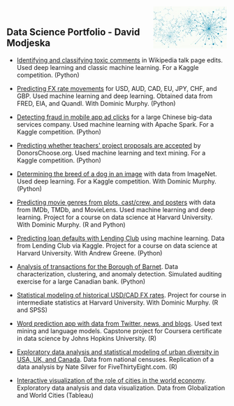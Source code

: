 <img align='right' height='96' src='https://github.com/dmodjeska/portfolio/blob/master/ds2.jpg'> 
&nbsp;

## Data Science Portfolio - David Modjeska

* [Identifying and classifying toxic comments](https://github.com/dmodjeska/toxic_comments_classification) in Wikipedia talk page edits. Used deep learning and classic machine learning. For a Kaggle competition. (Python)

* [Predicting FX rate movements](https://github.com/dmodjeska/predict_fx_rate_movements) for USD, AUD, CAD, EU, JPY, CHF, and GBP. Used machine learning and deep learning. Obtained data from FRED, EIA, and Quandl. With Dominic Murphy. (Python)

* [Detecting fraud in mobile app ad clicks](https://github.com/dmodjeska/talking_data) for a large Chinese big-data services company. Used machine learning with Apache Spark. For a Kaggle competition. (Python)

* [Predicting whether teachers' project proposals are accepted](https://github.com/dmodjeska/donors_choose) by DonorsChoose.org. Used machine learning and text mining. For a Kaggle competition. (Python)

* [Determining the breed of a dog in an image](https://github.com/dmodjeska/dog_breed_identification) with data from ImageNet. Used deep learning. For a Kaggle competition. With Dominic Murphy. (Python)

* [Predicting movie genres from plots, cast/crew, and posters](https://github.com/dmodjeska/cs109b) with data from IMDb, TMDb, and MovieLens. Used machine learning and deep learning. Project for a course on data science at Harvard University. With Dominic Murphy. (R and Python)

* [Predicting loan defaults with Lending Club](https://github.com/dmodjeska/cs109a) using machine learning. Data from Lending Club via Kaggle. Project for a course on data science at Harvard University. With Andrew Greene. (Python)

* [Analysis of transactions for the Borough of Barnet](https://github.com/dmodjeska/barnet_transactions). Data characterization, clustering, and anomaly detection. Simulated auditing exercise for a large Canadian bank. (Python)

* [Statistical modeling of historical USD/CAD FX rates](https://github.com/dmodjeska/usd_cad_fx). Project for course in intermediate statistics at Harvard University. With Dominic Murphy. (R and SPSS)

* [Word prediction app with data from Twitter, news, and blogs](https://github.com/dmodjeska/word-predictor). Used text mining and language models. Capstone project for Coursera certificate in data science by Johns Hopkins University. (R)

* [Exploratory data analysis and statistical modeling of urban diversity in USA, UK, and Canada](https://github.com/dmodjeska/diversity). Data from national censuses. Replication of a data analysis by Nate Silver for FiveThirtyEight.com. (R)

* [Interactive visualization of the role of cities in the world economy](https://public.tableau.com/profile/david.modjeska#!/vizhome/GlobalCities_2/CitiesView). Exploratory data analysis and data visualization. Data from Globalization and World Cities (Tableau)
